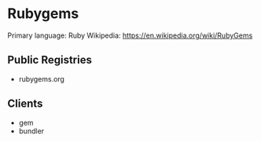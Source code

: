 # Rubygems

Primary language: Ruby
Wikipedia: https://en.wikipedia.org/wiki/RubyGems

## Public Registries

- rubygems.org

## Clients

- gem
- bundler
